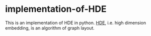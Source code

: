 # implementation-of-HDE
This is an implementation of HDE in python. [HDE](http://web2.research.att.com/export/sites/att_labs/groups/infovis/res/legacy_papers/DBLP-conf-gd-HarelK02.pdf), i.e. high dimension embedding, is an algorithm of graph layout.
